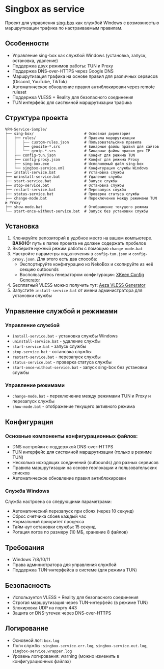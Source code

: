 # Singbox as service

Проект для управления [sing-box](https://github.com/SagerNet/sing-box) как службой Windows с возможностью маршрутизации трафика по настраиваемым правилам.

## Особенности

- Управление sing-box как службой Windows (установка, запуск, остановка, удаление)
- Поддержка двух режимов работы: TUN и Proxy
- Поддержка DNS-over-HTTPS через Google DNS
- Маршрутизация трафика на основе правил для различных сервисов (Discord, YouTube, TikTok)
- Автоматическое обновление правил антиблокировки через remote ruleset
- Поддержка VLESS + Reality для безопасного соединения
- TUN интерфейс для системной маршрутизации трафика

## Структура проекта

```
VPN-Service-Sample/
├── sing-box/                       # Основная директория
│   ├── rules/                      # Правила маршрутизации
│   │   ├── custom-rules.json       # Пользовательские правила
│   │   ├── geosite-*.srs           # Бинарные файлы правил для сайтов
│   │   └── geoip-*.srs             # Бинарные файлы правил для IP
│   ├── config-tun.json             # Конфиг для режима TUN
│   ├── config-proxy.json           # Конфиг для режима Proxy
│   ├── sing-box.exe                # Исполняемый файл sing-box
│   └── singbox-service.xml         # Конфигурация службы Windows
├── install-service.bat             # Установка службы
├── uninstall-service.bat           # Удаление службы
├── start-service.bat               # Запуск службы
├── stop-service.bat                # Остановка службы
├── restart-service.bat             # Перезапуск службы
├── status-service.bat              # Проверка статуса службы
├── change-mode.bat                 # Переключение между режимами TUN и Proxy
├── show-mode.bat                   # Отображение текущего режима
└── start-once-without-service.bat  # Запуск без установки службы
```

## Установка

1. Клонируйте репозиторий в удобное место на вашем компьютере. **ВАЖНО:** путь к папке проекта не должен содержать пробелов
2. Выберите нужный режим работы с помощью `change-mode.bat`
3. Настройте параметры подключения в `config-tun.json` и `config-proxy.json`. Для этого есть два способа:
   - Экспортируйте конфигурацию из NekoBox и скопируйте из неё секцию outbounds
   - Воспользуйтесь генератором конфигурации: [XKeen Config Generator](https://corvus-malus.github.io/XKeen-Config-Generator/)
4. Бесплатный VLESS можно получить тут: [Aeza VLESS Generator](https://github.com/vernette/aeza-vless-generator)
5. Запустите `install-service.bat` от имени администратора для установки службы

## Управление службой и режимами

### Управление службой

- `install-service.bat` - установка службы Windows
- `uninstall-service.bat` - удаление службы
- `start-service.bat` - запуск службы
- `stop-service.bat` - остановка службы
- `restart-service.bat` - перезапуск службы
- `status-service.bat` - проверка статуса службы
- `start-once-without-service.bat` - запуск sing-box без установки службы

### Управление режимами

- `change-mode.bat` - переключение между режимами TUN и Proxy и перезапуск службы
- `show-mode.bat` - отображение текущего активного режима

## Конфигурация

### Основные компоненты конфигурационных файлов:

- DNS настройки с поддержкой DNS-over-HTTPS
- TUN интерфейс для системной маршрутизации (только в режиме TUN)
- Несколько исходящих соединений (outbounds) для разных сервисов
- Правила маршрутизации на основе геолокации и пользовательских списков
- Автоматическое обновление правил антиблокировки

### Служба Windows

Служба настроена со следующими параметрами:

- Автоматический перезапуск при сбоях (через 10 секунд)
- Сброс счетчика сбоев каждый час
- Нормальный приоритет процесса
- Тайм-аут остановки службы: 15 секунд
- Ротация логов по размеру (10 МБ, хранение 8 файлов)

## Требования

- Windows 7/8/10/11
- Права администратора для управления службой
- Поддержка TUN-интерфейса в системе (для режима TUN)

## Безопасность

- Используется VLESS + Reality для безопасного соединения
- Строгая маршрутизация через TUN-интерфейс (в режиме TUN)
- Блокировка UDP на порту 443
- Защита от DNS-утечек через DNS-over-HTTPS

## Логирование

- Основной лог: `box.log`
- Логи службы: `singbox-service.err.log`, `singbox-service.out.log`, `singbox-service.wrapper.log`
- Уровень логирования: warning (можно изменить в конфигурационных файлах)
